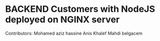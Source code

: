 # BACKEND Customers with NodeJS deployed on NGINX server

Contributors:
Mohamed aziz hassine
Anis Khalef
Mahdi belgacem





